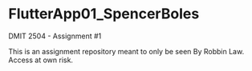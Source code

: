 # FlutterApp01_SpencerBoles
DMIT 2504 - Assignment #1 

This is an assignment repository meant to only be seen By Robbin Law. Access at own risk. 

